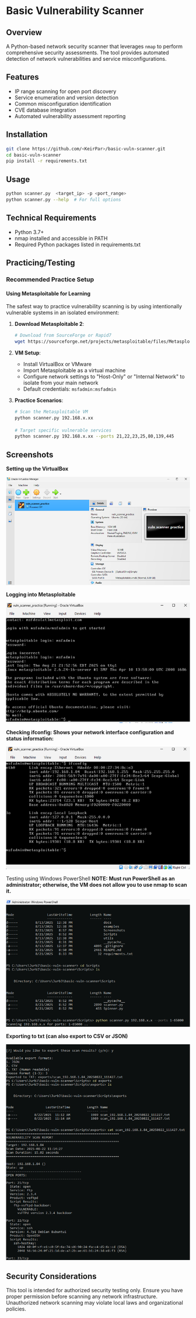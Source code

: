 # Basic Vulnerability Scanner

## Overview
A Python-based network security scanner that leverages `nmap` to perform comprehensive security assessments. The tool provides automated detection of network vulnerabilities and service misconfigurations.

## Features
- IP range scanning for open port discovery
- Service enumeration and version detection
- Common misconfiguration identification
- CVE database integration 
- Automated vulnerability assessment reporting

## Installation
```bash
git clone https://github.com/<KeirPar>/basic-vuln-scanner.git
cd basic-vuln-scanner
pip install -r requirements.txt
```

## Usage
```bash
python scanner.py  <target_ip> -p <port_range>
python scanner.py --help  # For full options
```

## Technical Requirements
- Python 3.7+
- nmap installed and accessible in PATH
- Required Python packages listed in requirements.txt

## Practicing/Testing

### Recommended Practice Setup

#### Using Metasploitable for Learning
The safest way to practice vulnerability scanning is by using intentionally vulnerable systems in an isolated environment:

1. **Download Metasploitable 2**:
   ```bash
   # Download from SourceForge or Rapid7
   wget https://sourceforge.net/projects/metasploitable/files/Metasploitable2/metasploitable-linux-2.0.0.zip
   ```

2. **VM Setup**:
   - Install VirtualBox or VMware
   - Import Metasploitable as a virtual machine
   - Configure network settings to "Host-Only" or "Internal Network" to isolate from your main network
   - Default credentials: `msfadmin:msfadmin`

3. **Practice Scenarios**:
   ```bash
   # Scan the Metasploitable VM
   python scanner.py 192.168.x.xx
   
   # Target specific vulnerable services
   python scanner.py 192.168.x.xx --ports 21,22,23,25,80,139,445
   ```

## Screenshots

**Setting up the VirtualBox**

![VM](Screenshots/VM.png)

**Logging into Metasploitable**

![Metasploitable](Screenshots/In_Metasploitable.png)

**Checking ifconfig: Shows your network interface configuration and status information:**

![ifconfig](Screenshots/ifconfig.png)

Testing using Windows PowerShell
**NOTE: Must run PowerShell as an administrator; otherwise, the VM does not allow you to use nmap to scan it.**

![Powershell](Screenshots/testing.png)


**Exporting to txt (can also export to CSV or JSON)**

![Exporting](Screenshots/exporting.png)


## Security Considerations
This tool is intended for authorized security testing only. Ensure you have proper permission before scanning any network infrastructure. Unauthorized network scanning may violate local laws and organizational policies.
